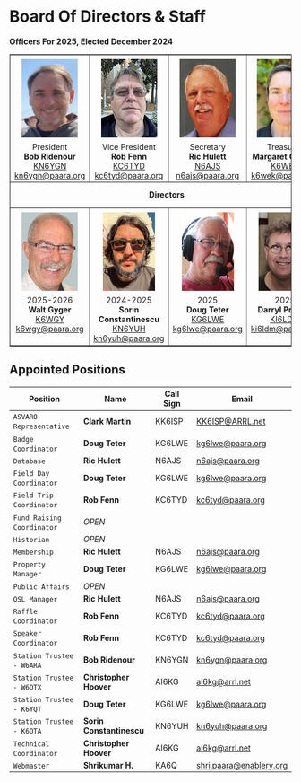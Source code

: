 # Board Of Directors & Staff

**Officers For 2025, Elected December 2024**


<table align="center" border="1" cellpadding="0" cellspacing="0" style="border-collapse:collapse" width="600">
    <tbody>
        <tr>
            <td valign="top" width="25%">
            <div align="center"><img src="/images/KN6YGN.jpeg" style="margin-top: 5px; margin-bottom: 5px; width: 100px; height: 140px;" alt="image" /><br />
            <span>President</span><br />
            <span><b>Bob Ridenour</b><br />
            <span><a href="https://www.qrz.com/db/KN6YGN" target="_blank">KN6YGN</a></span><br />
            <a href="mailto:kn6ygn@paara.org">kn6ygn@paara.org</a></span></div>
            </td>
            <td valign="top" width="25%">
            <div align="center"><img height="140" src="/images/KC6TYD-100.jpg" vspace="5" width="100" alt="image" /><br />
            <span>Vice President </span><br />
            <span><b>Rob Fenn</b></span><br />
            <span><a href="https://www.qrz.com/db/KC6TYD" target="_blank">KC6TYD</a></span><br />
            <a href="mailto:kc6tyd@paara.org">kc6tyd@paara.org</a></div>
            </td>
            <td valign="top" width="25%">
            <div align="center"><img height="140" src="/images/N6AJS-100.jpg" vspace="5" width="100" alt="image" /><br />
            <span>Secretary</span><br />
            <span><b>Ric Hulett</b></span><br />
            <span><a href="https://www.qrz.com/db/N6AJS" target="_blank">N6AJS</a></span><br />
            <a href="mailto:n6ajs@paara.org">n6ajs@paara.org</a></div>
            </td>
            <td valign="top" width="25%">
            <div align="center"><img height="140" src="/images/k6wek.jpg" vspace="5" width="100" alt="image" /><br />
            <span>Treasurer</span><br />
            <span><b>Margaret Cooper</b></span><br />
            <span><a href="https://www.qrz.com/db/K6WEK" target="_blank">K6WEK</a></span><br />
            <a href="mailto:k6wek@paara.org">k6wek@paara.org</a></div>
            </td>
        </tr>
        <tr>
            <td colspan="4" height="40">
            <div align="center"><span><b>Directors</b></span></div>
            </td>
        </tr>
        <tr>
            <td valign="top">
            <div align="center"><img height="140" src="/images/K6WGY-100-1.jpg" vspace="5" width="100" alt="image" /><br />
            <span>2025-2026</span><br />
            <span><b>Walt Gyger</b></span><br />
            <span><a href="https://www.qrz.com/db/K6WGY" target="_blank">K6WGY</a></span><br />
            <a href="mailto:k6wgy@paara.org">k6wgy@paara.org</a></div>
            </td>
            <td  valign="top">
            <div align="center"><img alt="" src="/images/KN6YUH.jpg" style="margin-top: 5px; margin-bottom: 5px; width: 93px; height: 140px;" alt="image" /><br />
            <span>2024-2025</span><br />
            <span><b>Sorin Constantinescu</b></span><br />
            <span><a href="https://www.qrz.com/db/KN6YUH" target="_blank">KN6YUH</a></span><br />
            <a href="mailto:kn6yuh@paara.org">kn6yuh@paara.org</a></div>
            <div align="center"></div>
            </td>
            <td valign="top">
            <div align="center"><img alt="" src="/images/KG6LWE-100.jpg" style="margin-top: 5px; margin-bottom: 5px; width: 93px; height: 140px;" alt="image" /><br />
            <span>2025</span><br />
            <span><b>Doug Teter</b></span><br />
            <span><a href="https://www.qrz.com/db/KG6LWE" target="_blank">KG6LWE</a></span><br />
            <a href="mailto:kg6lwe@paara.org">kg6lwe@paara.org</a></div>
            </td>
            <td valign="top">
            <div align="center"><img alt="" src="/images/KI6LDM-100.jpg" style="margin-top: 5px; margin-bottom: 5px; width: 93px; height: 140px;" alt="image" /><br />
            <span>2025</span><br />
            <span><b>Darryl Presley</b></span><br />
            <span><a href="https://www.qrz.com/db/KI6LDM" target="_blank">KI6LDM</a></span><br />
            <a href="mailto:ki6ldm@paara.org">ki6ldm@paara.org</a></div>
            </td>
        </tr>
    </tbody>
</table>

## Appointed Positions

**Position** | **Name** | **Call Sign** | **Email**
---|---|---|---
`ASVARO Representative`           | **Clark Martin**          | KK6ISP    | <KK6ISP@ARRL.net>
`Badge Coordinator`               | **Doug Teter**            | KG6LWE    | <kg6lwe@paara.org>
`Database`                        | **Ric Hulett**            | N6AJS     | <n6ajs@paara.org>
`Field Day Coordinator`           | **Doug Teter**            | KG6LWE    | <kg6lwe@paara.org>
`Field Trip Coordinator`          | **Rob Fenn**              | KC6TYD    | <kc6tyd@paara.org>
`Fund Raising Coordinator`        | _OPEN_                    |           | 
`Historian`                       | _OPEN_                    |           |
`Membership`                      | **Ric Hulett**            | N6AJS     | <n6ajs@paara.org>
`Property Manager`                | **Doug Teter**            | KG6LWE    | <kg6lwe@paara.org>
`Public Affairs`                  | _OPEN_                    |           |
`QSL Manager`                     | **Ric Hulett**            | N6AJS     | <n6ajs@paara.org>
`Raffle Coordinator`              | **Rob Fenn**              | KC6TYD    | <kc6tyd@paara.org>
`Speaker Coordinator`             | **Rob Fenn**              | KC6TYD    | <kc6tyd@paara.org>
`Station Trustee - W6ARA`         | **Bob Ridenour**          | KN6YGN    | <kn6ygn@paara.org>
`Station Trustee - W6OTX`         | **Christopher Hoover**    | AI6KG     | <ai6kg@arrl.net>
`Station Trustee - K6YQT`         | **Doug Teter**            | KG6LWE    | <kg6lwe@paara.org>
`Station Trustee - K6OTA`         | **Sorin Constantinescu**  | KN6YUH    | <kn6yuh@paara.org>
`Technical Coordinator`           | **Christopher Hoover**    | AI6KG     | <ai6kg@arrl.net>
`Webmaster`                       | **Shrikumar H.**          | KA6Q      | <shri.paara@enablery.org>

